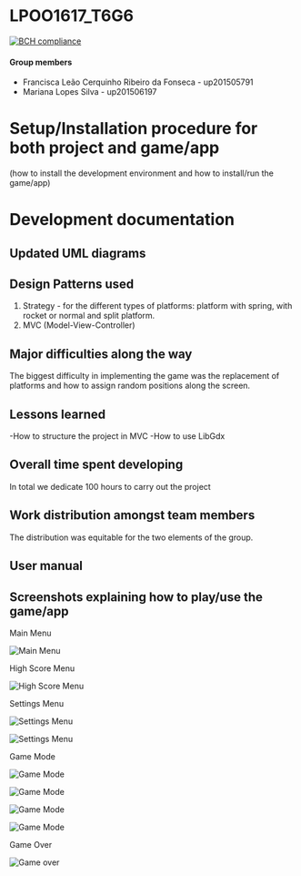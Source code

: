 # LPOO1617_T6G6

[![BCH compliance](https://bettercodehub.com/edge/badge/up201506197/LPOO1617_T6G6?branch=master&token=8c8dd727203f9229f245f60ce49e2c94a8a38638)](https://bettercodehub.com/)

#### Group members

- Francisca Leão Cerquinho Ribeiro da Fonseca - up201505791
- Mariana Lopes Silva - up201506197

# Setup/Installation procedure for both project and game/app 
(how to install the development environment and how to install/run the game/app)

# Development documentation 
## Updated UML diagrams

## Design Patterns used
1. Strategy - for the different types of platforms: platform with spring, with rocket or normal and split platform.
2. MVC (Model-View-Controller)
## Major difficulties along the way
The biggest difficulty in implementing the game was the replacement of platforms and how to assign random positions along the screen.
## Lessons learned
-How to structure the project in MVC
-How to use LibGdx
## Overall time spent developing
In total we dedicate 100 hours to carry out the project
## Work distribution amongst team members
The distribution was equitable for the two elements of the group.

## User manual 
## Screenshots explaining how to play/use the game/app
<p>
Main Menu

![](https://cloud.githubusercontent.com/assets/22794956/26551147/0348e3c0-4479-11e7-8670-7ee85aa5692c.png "Main Menu")
<p>
High Score Menu

![](https://cloud.githubusercontent.com/assets/22794956/26551151/034b6a46-4479-11e7-8030-3af04b364b47.png "High Score Menu")
<p>
Settings Menu

![](https://cloud.githubusercontent.com/assets/22794956/26551153/0365cf94-4479-11e7-957b-c1f6e30d1472.png "Settings Menu")

![](https://cloud.githubusercontent.com/assets/22794956/26551154/036aa41a-4479-11e7-904e-a9f3c7a1b87a.png "Settings Menu")
<p>
Game Mode

![](https://cloud.githubusercontent.com/assets/22794956/26551155/036b415e-4479-11e7-804c-baa35bd3eb47.png "Game Mode")

![](https://cloud.githubusercontent.com/assets/22794956/26551146/03467fb8-4479-11e7-9cc8-861028f429ff.jpg "Game Mode")

![](https://cloud.githubusercontent.com/assets/22794956/26551148/03468bd4-4479-11e7-9951-43a67451b27f.png "Game Mode")

![](https://cloud.githubusercontent.com/assets/22794956/26551150/034acb86-4479-11e7-866c-b77766ee9e02.png "Game Mode")
<p>
Game Over

![](https://cloud.githubusercontent.com/assets/22794956/26551149/034931fe-4479-11e7-8bf1-391208cb5e91.png "Game over")

